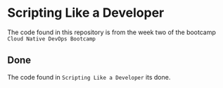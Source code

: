 # Scripting Like a Developer

The code found in this repository is from the week two of the bootcamp `Cloud Native DevOps Bootcamp`

## Done
The code found in `Scripting Like a Developer` its done.
